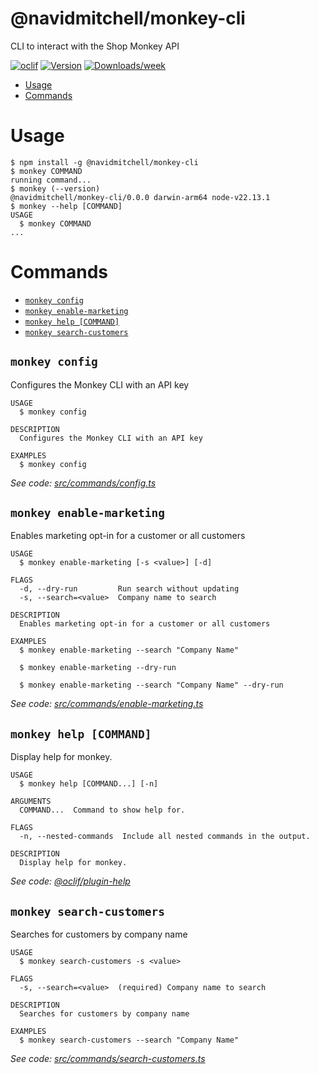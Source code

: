 @navidmitchell/monkey-cli
=================

CLI to interact with the Shop Monkey API


[![oclif](https://img.shields.io/badge/cli-oclif-brightgreen.svg)](https://oclif.io)
[![Version](https://img.shields.io/npm/v/@navidmitchell/monkey-cli.svg)](https://npmjs.org/package/@navidmitchell/monkey-cli)
[![Downloads/week](https://img.shields.io/npm/dw/@navidmitchell/monkey-cli.svg)](https://npmjs.org/package/@navidmitchell/monkey-cli)


<!-- toc -->
* [Usage](#usage)
* [Commands](#commands)
<!-- tocstop -->
# Usage
<!-- usage -->
```sh-session
$ npm install -g @navidmitchell/monkey-cli
$ monkey COMMAND
running command...
$ monkey (--version)
@navidmitchell/monkey-cli/0.0.0 darwin-arm64 node-v22.13.1
$ monkey --help [COMMAND]
USAGE
  $ monkey COMMAND
...
```
<!-- usagestop -->
# Commands
<!-- commands -->
* [`monkey config`](#monkey-config)
* [`monkey enable-marketing`](#monkey-enable-marketing)
* [`monkey help [COMMAND]`](#monkey-help-command)
* [`monkey search-customers`](#monkey-search-customers)

## `monkey config`

Configures the Monkey CLI with an API key

```
USAGE
  $ monkey config

DESCRIPTION
  Configures the Monkey CLI with an API key

EXAMPLES
  $ monkey config
```

_See code: [src/commands/config.ts](https://github.com/navidmitchell/monkey-cli/blob/v0.0.0/src/commands/config.ts)_

## `monkey enable-marketing`

Enables marketing opt-in for a customer or all customers

```
USAGE
  $ monkey enable-marketing [-s <value>] [-d]

FLAGS
  -d, --dry-run         Run search without updating
  -s, --search=<value>  Company name to search

DESCRIPTION
  Enables marketing opt-in for a customer or all customers

EXAMPLES
  $ monkey enable-marketing --search "Company Name"

  $ monkey enable-marketing --dry-run

  $ monkey enable-marketing --search "Company Name" --dry-run
```

_See code: [src/commands/enable-marketing.ts](https://github.com/navidmitchell/monkey-cli/blob/v0.0.0/src/commands/enable-marketing.ts)_

## `monkey help [COMMAND]`

Display help for monkey.

```
USAGE
  $ monkey help [COMMAND...] [-n]

ARGUMENTS
  COMMAND...  Command to show help for.

FLAGS
  -n, --nested-commands  Include all nested commands in the output.

DESCRIPTION
  Display help for monkey.
```

_See code: [@oclif/plugin-help](https://github.com/oclif/plugin-help/blob/v6.2.27/src/commands/help.ts)_

## `monkey search-customers`

Searches for customers by company name

```
USAGE
  $ monkey search-customers -s <value>

FLAGS
  -s, --search=<value>  (required) Company name to search

DESCRIPTION
  Searches for customers by company name

EXAMPLES
  $ monkey search-customers --search "Company Name"
```

_See code: [src/commands/search-customers.ts](https://github.com/navidmitchell/monkey-cli/blob/v0.0.0/src/commands/search-customers.ts)_
<!-- commandsstop -->
